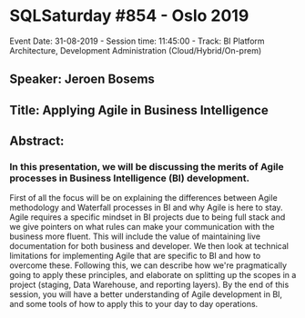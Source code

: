 # SQLSaturday #854 - Oslo 2019
Event Date: 31-08-2019 - Session time: 11:45:00 - Track: BI Platform Architecture, Development  Administration (Cloud/Hybrid/On-prem)
## Speaker: Jeroen Bosems
## Title: Applying Agile in Business Intelligence
## Abstract:
### In this presentation, we will be discussing the merits of Agile processes in Business Intelligence (BI) development. 
First of all the focus will be on explaining the differences between Agile methodology and Waterfall processes in BI and why Agile is here to stay. 
Agile requires a specific mindset in BI projects due to being full stack and we give pointers on what rules can make your communication with the business more fluent. 
This will include the value of maintaining live documentation for both business and developer.
We then look at technical limitations for implementing Agile that are specific to BI and how to overcome these. 
Following this, we can describe how we're pragmatically going to apply these principles, and elaborate on splitting up the scopes in a project (staging, Data Warehouse, and reporting layers). 
By the end of this session, you will have a better understanding of Agile development in BI, and some tools of how to apply this to your day to day operations.
